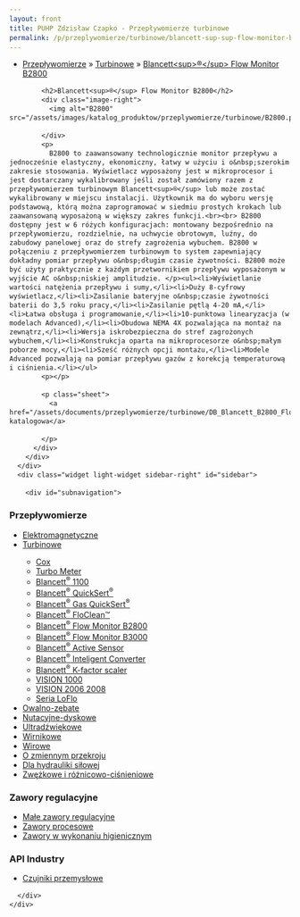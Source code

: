 ```yaml
---
layout: front
title: PUHP Zdzisław Czapko - Przepływomierze turbinowe
permalink: /p/przeplywomierze/turbinowe/blancett-sup-sup-flow-monitor-b2800/
---
```


<div id="content">
  <div class="wrapper-with-color-background">
    <div class="content-area-blog blog-background-sidebar-right">
      <div class="mainarea-left" id="mainarea">
        <div class="blogpost-blog3">
          <div class="post-content">
            <ul class="meta">
<li>
<a href="/p/przeplywomierze">Przepływomierze</a>
»
<a href="/p/przeplywomierze/turbinowe">Turbinowe</a>
»
<a href="/p/przeplywomierze/turbinowe/blancett-sup-sup-flow-monitor-b2800">Blancett&lt;sup&gt;®&lt;/sup&gt; Flow Monitor B2800</a>
</li>
</ul>

            <h2>Blancett<sup>®</sup> Flow Monitor B2800</h2>
            <div class="image-right">
              <img alt="B2800" src="/assets/images/katalog_produktow/przeplywomierze/turbinowe/B2800.png">

            </div>
            <p>
              B2800 to zaawansowany technologicznie monitor przepływu a jednocześnie elastyczny, ekonomiczny, łatwy w użyciu i o&nbsp;szerokim zakresie stosowania. Wyświetlacz wyposażony jest w mikroprocesor i jest dostarczany wykalibrowany jeśli został zamówiony razem z przepływomierzem turbinowym Blancett<sup>®</sup> lub może zostać wykalibrowany w miejscu instalacji. Użytkownik ma do wyboru wersję podstawową, którą można zaprogramować w siedmiu prostych krokach lub zaawansowaną wyposażoną w większy zakres funkcji.<br><br> B2800 dostępny jest w 6 różych konfiguracjach: montowany bezpośrednio na przepływomierzu, rozdzielnie, na uchwycie obrotowym, luźny, do zabudowy panelowej oraz do strefy zagrożenia wybuchem. B2800 w połączeniu z przepływomierzem turbinowym to system zapewniający dokładny pomiar przepływu o&nbsp;długim czasie żywotności. B2800 może być użyty praktycznie z każdym przetwornikiem przepływu wyposażonym w wyjście AC o&nbsp;niskiej amplitudzie. </p><ul><li>Wyświetlanie wartości natężenia przepływu i sumy,</li><li>Duży 8-cyfrowy wyświetlacz,</li><li>Zasilanie bateryjne o&nbsp;czasie żywotności baterii do 3,5 roku pracy,</li><li>Zasilanie pętlą 4-20 mA,</li><li>Łatwa obsługa i programowanie,</li><li>10-punktowa linearyzacja (w modelach Advanced),</li><li>Obudowa NEMA 4X pozwalająca na montaż na zewnątrz,</li><li>Wersja iskrobezpieczna do stref zagrożonych wybuchem,</li><li>Konstrukcja oparta na mikroprocesorze o&nbsp;małym poborze mocy,</li><li>Sześć różnych opcji montażu,</li><li>Modele Advanced pozwalają na pomiar przepływu gazów z korekcją temperaturową i ciśnienia.</li></ul>
            <p></p>
            
            <p class="sheet">
              <a href="/assets/documents/przeplywomierze/turbinowe/DB_Blancett_B2800_Flow_monitor_pl.pdf">Karta katalogowa</a>

            </p>
          </div>
        </div>
      </div>
      <div class="widget light-widget sidebar-right" id="sidebar">
        
        <div id="subnavigation">
<h3>Przepływomierze</h3>
<ul class="subcategories">
<li class="category"><a href="/p/przeplywomierze/elektromagnetyczne">Elektromagnetyczne</a></li>
<li class="category"><a href="/p/przeplywomierze/turbinowe">Turbinowe</a></li>
<div class="light-widget">
<ul class="products">
<li class="product"><a href="/p/przeplywomierze/turbinowe/cox">Cox</a></li>
<li class="product"><a href="/p/przeplywomierze/turbinowe/turbo-meter">Turbo Meter</a></li>
<li class="product"><a href="/p/przeplywomierze/turbinowe/blancett-sup-sup-1100">Blancett<sup>®</sup> 1100</a></li>
<li class="product"><a href="/p/przeplywomierze/turbinowe/blancett-sup-sup-quicksert-sup-sup">Blancett<sup>®</sup> QuickSert<sup>®</sup></a></li>
<li class="product"><a href="/p/przeplywomierze/turbinowe/blancett-sup-sup-gas-quicksert-sup-sup">Blancett<sup>®</sup> Gas QuickSert<sup>®</sup></a></li>
<li class="product"><a href="/p/przeplywomierze/turbinowe/blancett-sup-sup-floclean">Blancett<sup>®</sup> FloClean™</a></li>
<li class="product"><a href="/p/przeplywomierze/turbinowe/blancett-sup-sup-flow-monitor-b2800">Blancett<sup>®</sup> Flow Monitor B2800</a></li>
<li class="product"><a href="/p/przeplywomierze/turbinowe/blancett-sup-sup-flow-monitor-b3000">Blancett<sup>®</sup> Flow Monitor B3000</a></li>
<li class="product"><a href="/p/przeplywomierze/turbinowe/blancett-sup-sup-active-sensor">Blancett<sup>®</sup> Active Sensor</a></li>
<li class="product"><a href="/p/przeplywomierze/turbinowe/blancett-sup-sup-inteligent-converter">Blancett<sup>®</sup> Inteligent Converter</a></li>
<li class="product"><a href="/p/przeplywomierze/turbinowe/blancett-sup-sup-k-factor-scaler">Blancett<sup>®</sup> K-factor scaler</a></li>
<li class="product"><a href="/p/przeplywomierze/turbinowe/vision-1000">VISION 1000</a></li>
<li class="product"><a href="/p/przeplywomierze/turbinowe/vision-2006-2008">VISION 2006 2008</a></li>
<li class="product"><a href="/p/przeplywomierze/turbinowe/seria-loflo">Seria LoFlo</a></li>
</ul>
</div>
<li class="category"><a href="/p/przeplywomierze/owalno-zebate">Owalno-zębate</a></li>
<li class="category"><a href="/p/przeplywomierze/nutacyjne-dyskowe">Nutacyjne-dyskowe</a></li>
<li class="category"><a href="/p/przeplywomierze/ultradzwiekowe">Ultradźwiękowe</a></li>
<li class="category"><a href="/p/przeplywomierze/wirnikowe">Wirnikowe</a></li>
<li class="category"><a href="/p/przeplywomierze/wirowe">Wirowe</a></li>
<li class="category"><a href="/p/przeplywomierze/o-zmiennym-przekroju">O zmiennym przekroju</a></li>
<li class="category"><a href="/p/przeplywomierze/dla-hydrauliki-silowej">Dla hydrauliki siłowej</a></li>
<li class="category"><a href="/p/przeplywomierze/zwezkowe-i-roznicowo-cisnieniowe">Zwężkowe i różnicowo-ciśnieniowe</a></li>
</ul>
<h3>Zawory regulacyjne</h3>
<ul class="subcategories">
<li class="category"><a href="/p/zawory-regulacyjne/male-zawory-regulacyjne">Małe zawory regulacyjne</a></li>
<li class="category"><a href="/p/zawory-regulacyjne/zawory-procesowe">Zawory procesowe</a></li>
<li class="category"><a href="/p/zawory-regulacyjne/zawory-w-wykonaniu-higienicznym">Zawory w wykonaniu higienicznym</a></li>
</ul>
<h3>API Industry</h3>
<ul class="subcategories">
<li class="category"><a href="/p/api-industry/czujniki-przemyslowe">Czujniki przemysłowe</a></li>
</ul>
</div>

      </div>
    </div>
  </div>
</div>